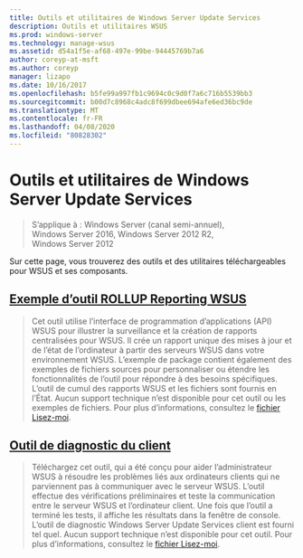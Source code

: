 ```yaml
---
title: Outils et utilitaires de Windows Server Update Services
description: Outils et utilitaires WSUS
ms.prod: windows-server
ms.technology: manage-wsus
ms.assetid: d54a1f5e-af68-497e-99be-94445769b7a6
author: coreyp-at-msft
ms.author: coreyp
manager: lizapo
ms.date: 10/16/2017
ms.openlocfilehash: b5fe99a997fb1c9694c0c9d0f7a6c716b5539bb3
ms.sourcegitcommit: b00d7c8968c4adc8f699dbee694afe6ed36bc9de
ms.translationtype: MT
ms.contentlocale: fr-FR
ms.lasthandoff: 04/08/2020
ms.locfileid: "80828302"
---
```

# <a name="windows-server-update-services-tools-and-utilities"></a>Outils et utilitaires de Windows Server Update Services

>S’applique à : Windows Server (canal semi-annuel), Windows Server 2016, Windows Server 2012 R2, Windows Server 2012
                                                                                                                                                                                                                                                                                                                                                                                                                                                                                                                                                                                                                                                                                                                                                                                                                                                                                                                                                                                                                                                                                                                                                                                                                          
 Sur cette page, vous trouverez des outils et des utilitaires téléchargeables pour WSUS et ses composants.                                                                                                                                                                                                                                                                                                                                                                                                                                                                                                                                                                                                                                                                                                                                                                                                                                                                                                                                                                                                                                                                                                                                                                                                                                                                                                                                                                                                                                                                                                                                                                                                                                       
                                                                                                                                                                                                                                                                                                                                                                                                                                                                                                                                                                                                                                                                    
 ## <a name="wsus-reporting-rollup-sample-tool"></a>[Exemple d’outil ROLLUP Reporting WSUS](https://download.microsoft.com/download/3/3/9/339ac5ee-ae9a-44a4-b09c-483736294433/WSUSRollupSample.EXE)                                                                                                                                                                                                                                                                                                                                                                                                                                                                                                                  
                                                                                                                                                                                                                                                                                                                                                                                                                                                                                                                                                                                                                                                                    
 > Cet outil utilise l’interface de programmation d’applications (API) WSUS pour illustrer la surveillance et la création de rapports centralisées pour WSUS. Il crée un rapport unique des mises à jour et de l’état de l’ordinateur à partir des serveurs WSUS dans votre environnement WSUS. L’exemple de package contient également des exemples de fichiers sources pour personnaliser ou étendre les fonctionnalités de l’outil pour répondre à des besoins spécifiques. L’outil de cumul des rapports WSUS et les fichiers sont fournis en l’État. Aucun support technique n’est disponible pour cet outil ou les exemples de fichiers. Pour plus d’informations, consultez le [fichier Lisez-moi](https://download.microsoft.com/download/8/1/a/81a41962-cff5-4396-a567-0d2f87d8f67a/Readme.htm).  

## <a name="client-diagnostics-tool"></a>[Outil de diagnostic du client](https://download.microsoft.com/download/9/7/6/976d1084-d2fd-45a1-8c27-a467c768d8ef/WSUS%20Client%20Diagnostic%20Tool.EXE)                                                                                                                                                                                                                                                                                                                                                                                                                                                                                                                                                                                                                                                                                                                                                                                                                                                                                                                                                                                                                                                                                                                                                                                                           
                                                                                                                                                                                                                                                                                                                                                                                                                                                                                                                                                                                                                                                                                                                                                                                                                                                                                                                                                                                                                                                                                                                                                                                                                                                                                                                                                                                                                                                                                                                                                                                                                                                                                                                                                                                                                                               
 > Téléchargez cet outil, qui a été conçu pour aider l’administrateur WSUS à résoudre les problèmes liés aux ordinateurs clients qui ne parviennent pas à communiquer avec le serveur WSUS. L’outil effectue des vérifications préliminaires et teste la communication entre le serveur WSUS et l’ordinateur client. Une fois que l’outil a terminé les tests, il affiche les résultats dans la fenêtre de console. L’outil de diagnostic Windows Server Update Services client est fourni tel quel. Aucun support technique n’est disponible pour cet outil. Pour plus d’informations, consultez le [fichier Lisez-moi](https://download.microsoft.com/download/e/4/b/e4bc4153-be1f-460f-800e-69c6a1857d68/readme.htm).          
                                                                                                                                                                                                                                                                                                                                                                                                                                                                                                                                                                                                                                                                    
 
